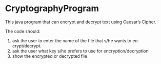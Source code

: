 # CryptographyProgram
This java program that can encrypt and decrypt text using Caesar’s Cipher.

The code should:
1. ask the user to enter the name of the file that s/he wants to en- crypt/decrypt.
2. ask the user what key s/he prefers to use for encryption/decryption
3. show the encrypted or decrypted file

